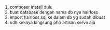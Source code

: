 1. composer install dulu
2. buat database dengan nama db nya hairloss
3. import hairloss.sql ke dalam db yg sudah dibuat
4. udh keknya langsung php artisan serve aja
